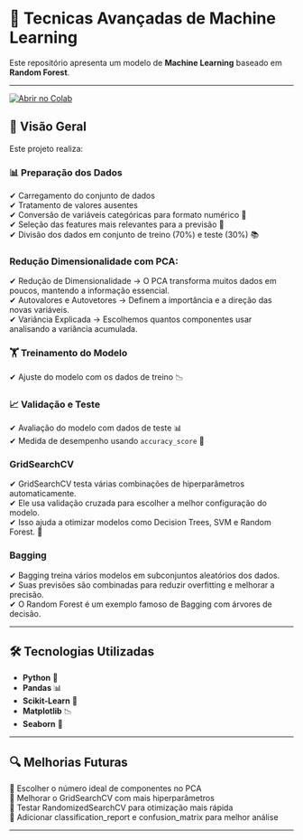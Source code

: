 # 🌊 Tecnicas Avançadas de Machine Learning

Este repositório apresenta um modelo de **Machine Learning** baseado em **Random Forest**.

---

[![Abrir no Colab](https://colab.research.google.com/assets/colab-badge.svg)](https://colab.research.google.com/drive/1irpq0D153ajc9I6eHjQ0LlrdYcFM5tdK)


## 📌 Visão Geral
Este projeto realiza:

### 📊 **Preparação dos Dados**
✔ Carregamento do conjunto de dados   
✔ Tratamento de valores ausentes  
✔ Conversão de variáveis categóricas para formato numérico 🔄  
✔ Seleção das features mais relevantes para a previsão 🎯  
✔ Divisão dos dados em conjunto de treino (70%) e teste (30%) 📚  

### **Redução Dimensionalidade com PCA:**
✔ Redução de Dimensionalidade → O PCA transforma muitos dados em poucos, mantendo a informação essencial.  
✔ Autovalores e Autovetores → Definem a importância e a direção das novas variáveis.  
✔ Variância Explicada → Escolhemos quantos componentes usar analisando a variância acumulada.  

### 🏋️ **Treinamento do Modelo**
✔ Ajuste do modelo com os dados de treino 📉  
 

### 📈 **Validação e Teste**
✔ Avaliação do modelo com dados de teste 📊  
✔ Medida de desempenho usando `accuracy_score` 📏  

### GridSearchCV
✔ GridSearchCV testa várias combinações de hiperparâmetros automaticamente.  
✔ Ele usa validação cruzada para escolher a melhor configuração do modelo.  
✔ Isso ajuda a otimizar modelos como Decision Trees, SVM e Random Forest. 🚀  

### Bagging
✔ Bagging treina vários modelos em subconjuntos aleatórios dos dados.  
✔ Suas previsões são combinadas para reduzir overfitting e melhorar a precisão.  
✔ O Random Forest é um exemplo famoso de Bagging com árvores de decisão.  

---

## 🛠 Tecnologias Utilizadas
- **Python** 🐍
- **Pandas** 📊
- **Scikit-Learn** 🤖
- **Matplotlib** 📉
- **Seaborn** 🎨

---
 
## 🔍 Melhorias Futuras
🔹 Escolher o número ideal de componentes no PCA  
🔹 Melhorar o GridSearchCV com mais hiperparâmetros  
🔹 Testar RandomizedSearchCV para otimização mais rápida  
🔹 Adicionar classification_report e confusion_matrix para melhor análise  

---


